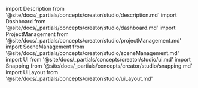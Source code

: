 import Description from '@site/docs/_partials/concepts/creator/studio/description.md'
import Dashboard from '@site/docs/_partials/concepts/creator/studio/dashboard.md'
import ProjectManagement from '@site/docs/_partials/concepts/creator/studio/projectManagement.md'
import SceneManagement from '@site/docs/_partials/concepts/creator/studio/sceneManagement.md'
import UI from '@site/docs/_partials/concepts/creator/studio/ui.md'
import Snapping from '@site/docs/_partials/concepts/creator/studio/snapping.md'
import UILayout from '@site/docs/_partials/concepts/creator/studio/uiLayout.md'

<!-- core -->
<Description />
<Dashboard />


<UI />
<!-- advanced -->
<UILayout />
<Snapping />





<!-- FIXME: MOVE OUT -->
<SceneManagement />
<ProjectManagement />
